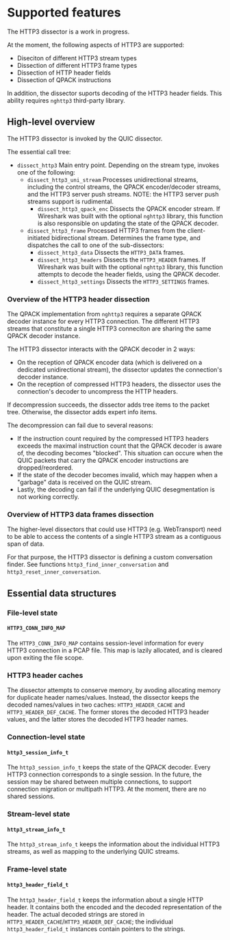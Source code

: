 
# Supported features
The HTTP3 dissector is a work in progress.

At the moment, the following aspects of HTTP3 are supported:
- Diseciton of different HTTP3 stream types
- Dissection of different HTTP3 frame types
- Dissection of HTTP header fields
- Dissection of QPACK instructions

In addition, the dissector suports decoding of the HTTP3
header fields. This ability requires `nghttp3` third-party library.

## High-level overview
The HTTP3 dissector is invoked by the QUIC dissector.

The essential call tree:
-  `dissect_http3`
   Main entry point. Depending on the stream type, invokes one of the following:
   -  `dissect_http3_uni_stream`
      Processes unidirectional streams, including the control streams,
      the QPACK encoder/decoder streams, and the HTTP3 server push streams.
      NOTE: the HTTP3 server push streams support is rudimental.
      -  `dissect_http3_qpack_enc`
         Dissects the QPACK encoder stream.
         If Wireshark was built with the optional `nghttp3` library,
         this function is also responsible on updating the state
         of the QPACK decoder.
   -  `dissect_http3_frame`
      Processed HTTP3 frames from the client-initiated bidirectional stream.
      Determines the frame type, and dispatches the call to one of the
      sub-dissectors:
      -  `dissect_http3_data`
         Dissects the `HTTP3_DATA` frames.
      -  `dissect_http3_headers`
         Dissects the `HTTP3_HEADER` frames.
         If Wireshark was built with the optional `nghttp3` library,
         this function attempts to decode the header fields, using
         the QPACK decoder.
      -  `dissect_http3_settings`
         Dissects the `HTTP3_SETTINGS` frames.

### Overview of the HTTP3 header dissection
The QPACK implementation from `nghttp3` requires a separate QPACK decoder instance
for every HTTP3 connection. The different HTTP3 streams that constitute a single
HTTP3 conneciton are sharing the same QPACK decoder instance.

The HTTP3 dissector interacts with the QPACK decoder in 2 ways:
-  On the reception of QPACK encoder data (which is delivered on a dedicated unidirectional stream),
   the dissector updates the connection's decoder instance.
-  On the reception of compressed HTTP3 headers, the dissector uses the connection's decoder
   to uncompress the HTTP headers.

If decompression succeeds, the dissector adds tree items to the packet tree. Otherwise,
the dissector adds expert info items.

The decompression can fail due to several reasons:
-  If the instruction count required by the compressed HTTP3 headers
   exceeds the maximal instruction count that the QPACK decoder is aware of,
   the decoding becomes "blocked". This situation can occure when the QUIC packets
   that carry the QPACK encoder instructions are dropped/reordered.
-  If the state of the decoder becomes invalid, which may happen when a "garbage"
   data is received on the QUIC stream.
-  Lastly, the decoding can fail if the underlying QUIC desegmentation is
   not working correctly.

### Overview of HTTP3 data frames dissection
The higher-level dissectors that could use HTTP3 (e.g. WebTransport) need to be able
to access the contents of a single HTTP3 stream as a contiguous span of data.

For that purpose, the HTTP3 dissector is defining a custom conversation finder.
See functions `http3_find_inner_conversation` and `http3_reset_inner_conversation`.

## Essential data structures
### File-level state
#### `HTTP3_CONN_INFO_MAP`
The `HTTP3_CONN_INFO_MAP` contains session-level information for every HTTP3 connection
in a PCAP file. This map is lazily allocated, and is cleared upon exiting the file scope.

### HTTP3 header caches
The dissector attempts to conserve memory, by avoding allocating memory for
duplicate header names/values. Instead, the dissector keeps the decoded names/values
in two caches: `HTTP3_HEADER_CACHE` and `HTTP3_HEADER_DEF_CACHE`. The former stores
the decoded HTTP3 header values, and the latter stores the decoded HTTP3 header names.

### Connection-level state
#### `http3_session_info_t`
The `http3_session_info_t` keeps the state of the QPACK decoder. Every HTTP3 connection
corresponds to a single session. In the future, the session may be shared between multiple
connections, to support connection migration or multipath HTTP3.
At the moment, there are no shared sessions.

### Stream-level state
#### `http3_stream_info_t`
The `http3_stream_info_t` keeps the information about the individual HTTP3 streams,
as well as mapping to the underlying QUIC streams.

### Frame-level state
#### `http3_header_field_t`
The `http3_header_field_t` keeps the information about a single HTTP header.
It contains both the encoded and the decoded representation of the header.
The actual decoded strings are stored in `HTTP3_HEADER_CACHE`/`HTTP3_HEADER_DEF_CACHE`;
the individual `http3_header_field_t` instances contain pointers to the strings.